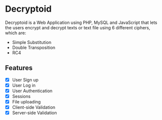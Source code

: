# Decryptoid

Decryptoid is a Web Application using PHP, MySQL and JavaScript that lets the users encrypt and decrypt texts or text file using 6 different ciphers, which are:

  * Simple Substitution
  * Double Transposition
  * RC4

## Features
- [x] User Sign up
- [x] User Log in
- [x] User Authentication
- [x] Sessions
- [x] File uploading
- [x] Client-side Validation
- [x] Server-side Validation